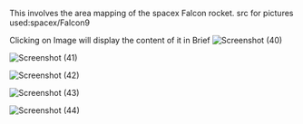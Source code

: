This involves the area mapping of the spacex Falcon rocket.
src for pictures used:spacex/Falcon9

Clicking on Image will display the content of it in Brief
![Screenshot (40)](https://user-images.githubusercontent.com/45729256/71327424-56034680-252e-11ea-9392-014e167ca6bd.png)

![Screenshot (41)](https://user-images.githubusercontent.com/45729256/71327425-56034680-252e-11ea-8f97-fc131bfe25c0.png)

![Screenshot (42)](https://user-images.githubusercontent.com/45729256/71327427-569bdd00-252e-11ea-8348-864d3797b4d2.png)

![Screenshot (43)](https://user-images.githubusercontent.com/45729256/71327428-569bdd00-252e-11ea-97d9-561b8ec90d39.png)

![Screenshot (44)](https://user-images.githubusercontent.com/45729256/71327429-569bdd00-252e-11ea-9fec-696282746eee.png)
